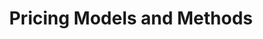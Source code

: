 ---
layout: default
title: Pricing Models and Methods
type: expertise
modal-id: 5
icon: hybrid
alt: 
img: asset_classes_dark_bkgrd
description:
  -
    title: "Large spectrum of single and multi-factor models for all asset classes, and of pricing methods:"
    subitems:
    - title: Closed-form formulas.
    - title: Monte-Carlo.
    - title: American Monte-Carlo.
    - title: PDE, etc.
  -
    title: "Hybrid modelling, under:"
    subitems:
    - title: The risk-neutral measure for hybrid exotics or XVA.
    - title: The real-world measure for risk and capital computation.
---